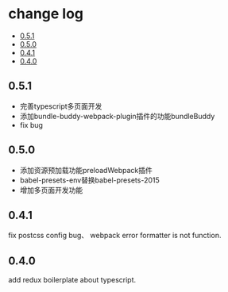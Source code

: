 # change log

- [0.5.1](#0.5.1)
- [0.5.0](#0.5.0)
- [0.4.1](#0.4.1)
- [0.4.0](#0.4.0)

## 0.5.1
- 完善typescript多页面开发
- 添加bundle-buddy-webpack-plugin插件的功能bundleBuddy
- fix bug

## 0.5.0
- 添加资源预加载功能preloadWebpack插件
- babel-presets-env替换babel-presets-2015
- 增加多页面开发功能

## 0.4.1
fix postcss config bug、 webpack error formatter is not function.

## 0.4.0
add redux boilerplate about typescript.
